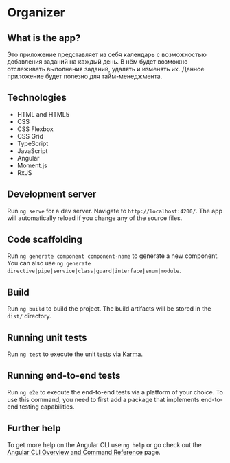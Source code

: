 # Organizer

## What is the app?
Это приложение представляет из себя календарь с возможностью добавления заданий на каждый день. В нём будет возможно отслеживать выполнения заданий, удалять и изменять их.
Данное приложение будет полезно для тайм-менеджмента.
## Technologies 
- HTML and HTML5
- CSS
- CSS Flexbox
- CSS Grid
- TypeScript
- JavaScript
- Angular
- Moment.js
- RxJS


## Development server

Run `ng serve` for a dev server. Navigate to `http://localhost:4200/`. The app will automatically reload if you change any of the source files.

## Code scaffolding

Run `ng generate component component-name` to generate a new component. You can also use `ng generate directive|pipe|service|class|guard|interface|enum|module`.

## Build

Run `ng build` to build the project. The build artifacts will be stored in the `dist/` directory.

## Running unit tests

Run `ng test` to execute the unit tests via [Karma](https://karma-runner.github.io).

## Running end-to-end tests

Run `ng e2e` to execute the end-to-end tests via a platform of your choice. To use this command, you need to first add a package that implements end-to-end testing capabilities.

## Further help

To get more help on the Angular CLI use `ng help` or go check out the [Angular CLI Overview and Command Reference](https://angular.io/cli) page.